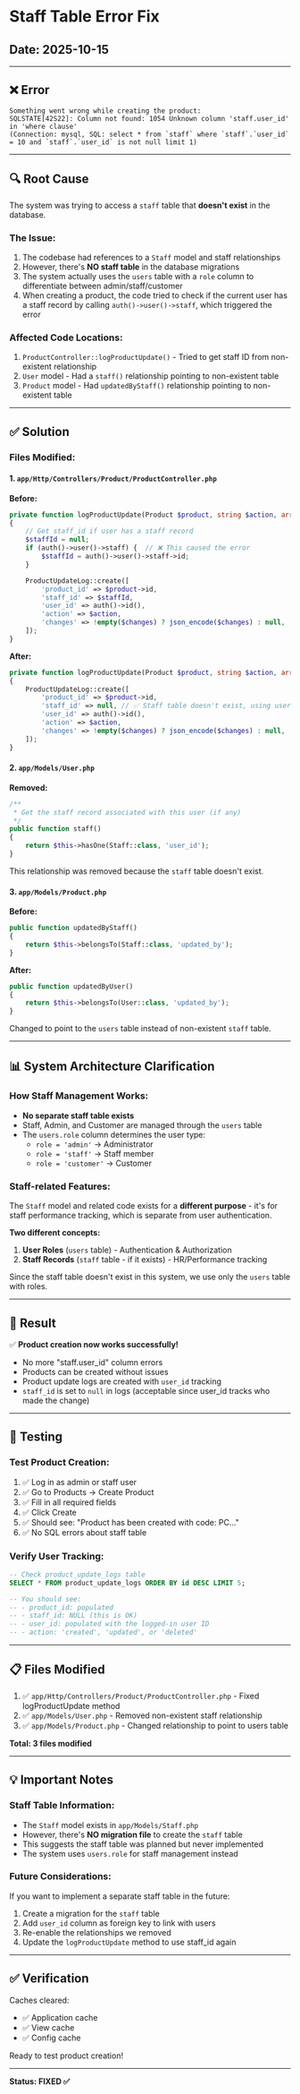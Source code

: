 # Staff Table Error Fix

## Date: 2025-10-15

---

## ❌ Error
```
Something went wrong while creating the product: 
SQLSTATE[42S22]: Column not found: 1054 Unknown column 'staff.user_id' in 'where clause' 
(Connection: mysql, SQL: select * from `staff` where `staff`.`user_id` = 10 and `staff`.`user_id` is not null limit 1)
```

---

## 🔍 Root Cause

The system was trying to access a `staff` table that **doesn't exist** in the database. 

### The Issue:
1. The codebase had references to a `Staff` model and staff relationships
2. However, there's **NO staff table** in the database migrations
3. The system actually uses the `users` table with a `role` column to differentiate between admin/staff/customer
4. When creating a product, the code tried to check if the current user has a staff record by calling `auth()->user()->staff`, which triggered the error

### Affected Code Locations:
1. `ProductController::logProductUpdate()` - Tried to get staff ID from non-existent relationship
2. `User` model - Had a `staff()` relationship pointing to non-existent table
3. `Product` model - Had `updatedByStaff()` relationship pointing to non-existent table

---

## ✅ Solution

### Files Modified:

#### 1. `app/Http/Controllers/Product/ProductController.php`
**Before:**
```php
private function logProductUpdate(Product $product, string $action, array $changes = [])
{
    // Get staff_id if user has a staff record
    $staffId = null;
    if (auth()->user()->staff) {  // ❌ This caused the error
        $staffId = auth()->user()->staff->id;
    }

    ProductUpdateLog::create([
        'product_id' => $product->id,
        'staff_id' => $staffId,
        'user_id' => auth()->id(),
        'action' => $action,
        'changes' => !empty($changes) ? json_encode($changes) : null,
    ]);
}
```

**After:**
```php
private function logProductUpdate(Product $product, string $action, array $changes = [])
{
    ProductUpdateLog::create([
        'product_id' => $product->id,
        'staff_id' => null, // ✅ Staff table doesn't exist, using users table instead
        'user_id' => auth()->id(),
        'action' => $action,
        'changes' => !empty($changes) ? json_encode($changes) : null,
    ]);
}
```

#### 2. `app/Models/User.php`
**Removed:**
```php
/**
 * Get the staff record associated with this user (if any)
 */
public function staff()
{
    return $this->hasOne(Staff::class, 'user_id');
}
```

This relationship was removed because the `staff` table doesn't exist.

#### 3. `app/Models/Product.php`
**Before:**
```php
public function updatedByStaff()
{
    return $this->belongsTo(Staff::class, 'updated_by');
}
```

**After:**
```php
public function updatedByUser()
{
    return $this->belongsTo(User::class, 'updated_by');
}
```

Changed to point to the `users` table instead of non-existent `staff` table.

---

## 📊 System Architecture Clarification

### How Staff Management Works:
- **No separate staff table exists**
- Staff, Admin, and Customer are managed through the `users` table
- The `users.role` column determines the user type:
  - `role = 'admin'` → Administrator
  - `role = 'staff'` → Staff member  
  - `role = 'customer'` → Customer

### Staff-related Features:
The `Staff` model and related code exists for a **different purpose** - it's for staff performance tracking, which is separate from user authentication.

**Two different concepts:**
1. **User Roles** (`users` table) - Authentication & Authorization
2. **Staff Records** (`staff` table - if it exists) - HR/Performance tracking

Since the staff table doesn't exist in this system, we use only the `users` table with roles.

---

## 🎯 Result

✅ **Product creation now works successfully!**
- No more "staff.user_id" column errors
- Products can be created without issues
- Product update logs are created with `user_id` tracking
- `staff_id` is set to `null` in logs (acceptable since user_id tracks who made the change)

---

## 🧪 Testing

### Test Product Creation:
1. ✅ Log in as admin or staff user
2. ✅ Go to Products → Create Product
3. ✅ Fill in all required fields
4. ✅ Click Create
5. ✅ Should see: "Product has been created with code: PC..."
6. ✅ No SQL errors about staff table

### Verify User Tracking:
```sql
-- Check product_update_logs table
SELECT * FROM product_update_logs ORDER BY id DESC LIMIT 5;

-- You should see:
-- - product_id: populated
-- - staff_id: NULL (this is OK)
-- - user_id: populated with the logged-in user ID
-- - action: 'created', 'updated', or 'deleted'
```

---

## 📋 Files Modified

1. ✅ `app/Http/Controllers/Product/ProductController.php` - Fixed logProductUpdate method
2. ✅ `app/Models/User.php` - Removed non-existent staff relationship
3. ✅ `app/Models/Product.php` - Changed relationship to point to users table

**Total: 3 files modified**

---

## 💡 Important Notes

### Staff Table Information:
- The `Staff` model exists in `app/Models/Staff.php`
- However, there's **NO migration file** to create the `staff` table
- This suggests the staff table was planned but never implemented
- The system uses `users.role` for staff management instead

### Future Considerations:
If you want to implement a separate staff table in the future:
1. Create a migration for the `staff` table
2. Add `user_id` column as foreign key to link with users
3. Re-enable the relationships we removed
4. Update the `logProductUpdate` method to use staff_id again

---

## ✅ Verification

Caches cleared:
- ✅ Application cache
- ✅ View cache
- ✅ Config cache

Ready to test product creation!

---

**Status: FIXED ✅**
